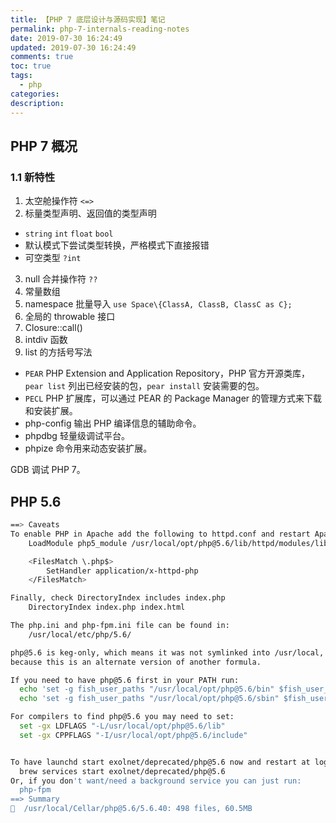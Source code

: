 ```yaml
---
title: 【PHP 7 底层设计与源码实现】笔记
permalink: php-7-internals-reading-notes
date: 2019-07-30 16:24:49
updated: 2019-07-30 16:24:49
comments: true
toc: true
tags:
  - php
categories:
description:
---
```


## PHP 7 概况

### 1.1 新特性

1. 太空舱操作符 `<=>`
2. 标量类型声明、返回值的类型声明

- `string` `int` `float` `bool`
- 默认模式下尝试类型转换，严格模式下直接报错
- 可空类型 `?int`

3. null 合并操作符 `??`
4. 常量数组
5. namespace 批量导入 `use Space\{ClassA, ClassB, ClassC as C};`
6. 全局的 throwable 接口
7. Closure::call()
8. intdiv 函数
9. list 的方括号写法

- `PEAR` PHP Extension and Application Repository，PHP 官方开源类库，`pear list` 列出已经安装的包，`pear install` 安装需要的包。
- `PECL` PHP 扩展库，可以通过 PEAR 的 Package Manager 的管理方式来下载和安装扩展。
- php-config 输出 PHP 编译信息的辅助命令。
- phpdbg 轻量级调试平台。
- phpize 命令用来动态安装扩展。

GDB 调试 PHP 7。

## PHP 5.6

```bash
==> Caveats
To enable PHP in Apache add the following to httpd.conf and restart Apache:
    LoadModule php5_module /usr/local/opt/php@5.6/lib/httpd/modules/libphp5.so

    <FilesMatch \.php$>
        SetHandler application/x-httpd-php
    </FilesMatch>

Finally, check DirectoryIndex includes index.php
    DirectoryIndex index.php index.html

The php.ini and php-fpm.ini file can be found in:
    /usr/local/etc/php/5.6/

php@5.6 is keg-only, which means it was not symlinked into /usr/local,
because this is an alternate version of another formula.

If you need to have php@5.6 first in your PATH run:
  echo 'set -g fish_user_paths "/usr/local/opt/php@5.6/bin" $fish_user_paths' >> ~/.config/fish/config.fish
  echo 'set -g fish_user_paths "/usr/local/opt/php@5.6/sbin" $fish_user_paths' >> ~/.config/fish/config.fish

For compilers to find php@5.6 you may need to set:
  set -gx LDFLAGS "-L/usr/local/opt/php@5.6/lib"
  set -gx CPPFLAGS "-I/usr/local/opt/php@5.6/include"


To have launchd start exolnet/deprecated/php@5.6 now and restart at login:
  brew services start exolnet/deprecated/php@5.6
Or, if you don't want/need a background service you can just run:
  php-fpm
==> Summary
🍺  /usr/local/Cellar/php@5.6/5.6.40: 498 files, 60.5MB
```
